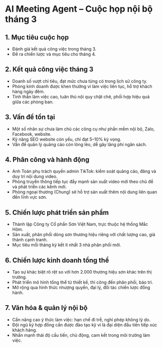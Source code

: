 # AI Meeting Agent – Cuộc họp nội bộ tháng 3

## 1. Mục tiêu cuộc họp

- Đánh giá kết quả công việc trong tháng 3.
- Đề ra chiến lược và mục tiêu cho tháng 4.

## 2. Kết quả công việc tháng 3

- Doanh số vượt chỉ tiêu, đạt mức chưa từng có trong lịch sử công ty.
- Phòng kinh doanh được khen thưởng vì làm việc liên tục, hỗ trợ khách hàng ngày đêm.
- Tinh thần làm việc cao, tuân thủ nội quy chặt chẽ, phối hợp hiệu quả giữa các phòng ban.

## 3. Vấn đề tồn tại

- Một số nhân sự chưa làm chủ các công cụ như phần mềm nội bộ, Zalo, Facebook, website.
- Kỹ năng SEO website còn yếu, chỉ đạt 5–10% kỳ vọng.
- Vấn đề quản lý quảng cáo còn lỏng lẻo, dễ gây lãng phí ngân sách.

## 4. Phân công và hành động

- Anh Toàn phụ trách quyền admin TikTok: kiểm soát quảng cáo, đăng và duy trì nội dung video.
- Phòng truyền thông tiếp tục đẩy mạnh sản xuất video mới theo chủ đề và phát triển các kênh mới.
- Phòng ngoại thương (Chung) sẽ hỗ trợ sản xuất thêm nội dung liên quan đến lĩnh vực sơn.

## 5. Chiến lược phát triển sản phẩm

- Thành lập Công ty Cổ phần Sơn Việt Nam, trực thuộc hệ thống Mắc Hôm.
- Sản xuất, phân phối dòng sơn thương hiệu riêng với chất lượng cao, giá thành cạnh tranh.
- Mục tiêu mỗi tháng ký kết ít nhất 3 nhà phân phối mới.

## 6. Chiến lược kinh doanh tổng thể

- Tạo sự khác biệt rõ rệt so với hơn 2.000 thương hiệu sơn khác trên thị trường.
- Phát triển mô hình tổng thể từ thiết kế, thi công đến phân phối, bảo trì.
- Mở rộng qua hình thức nhượng quyền, đại lý, đối tác chiến lược đồng hành.

## 7. Văn hóa & quản lý nội bộ

- Cần nâng cao ý thức làm việc: hạn chế đi trễ, nghỉ phép không lý do.
- Đội ngũ ký hợp đồng cần được đào tạo kỹ vì là đại diện đầu tiên tiếp xúc khách hàng.
- Nhấn mạnh thái độ cầu tiến, chủ động, cam kết trong môi trường làm việc.

